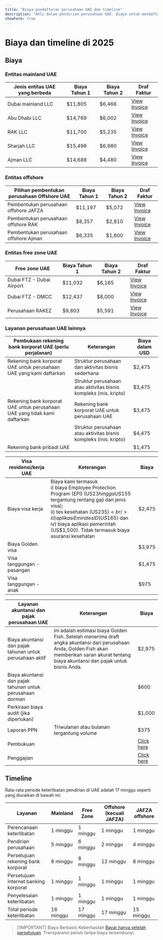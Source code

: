 ```yaml
---
title: "Biaya pendaftaran perusahaan UAE dan timeline"
description: "Ahli dalam pendirian perusahaan UAE. Biaya untuk mendaftarkan perusahaan UAE dan perkiraan timeline pendirian bisnis."
showForm: true
---
```


# Biaya dan timeline di 2025

## Biaya

### Entitas mainland UAE

| Jenis entitas UAE yang berbeda | Biaya Tahun 1 | Biaya Tahun 2 | Draf Faktur                                                                                                    |
| ------------------------------ | ------------- | ------------- | -------------------------------------------------------------------------------------------------------------- |
| Dubai mainland LLC             | $11,805       | $6,466        | [View Invoice](https://docs.google.com/document/d/17zrplxsKNhqfC8AGuqbiAzR_1QXutglx_zeaSEys7-E/edit?usp=sharing) |
| Abu Dhabi LLC                  | $14,769       | $6,002        | [View Invoice](/resources/contacts)                                                                              |
| RAK LLC                        | $11,700       | $5,235        | [View Invoice](/resources/contacts)                                                                              |
| Sharjah LLC                    | $15,498       | $6,980        | [View Invoice](/resources/contacts)                                                                              |
| Ajman LLC                      | $14,688       | $4,480        | [View Invoice](/resources/contacts)                                                                              |

### Entitas offshore

| Pilihan pembentukan perusahaan Offshore UAE | Biaya Tahun 1 | Biaya Tahun 2 | Draf Faktur                         |
| ------------------------------------------- | ------------- | ------------- | ----------------------------------- |
| Pembentukan perusahaan offshore JAFZA       | $11,197       | $5,072        | [View Invoice](/resources/contacts) |
| Pembentukan perusahaan offshore RAK         | $8,357        | $2,810        | [View Invoice](/resources/contacts) |
| Pembentukan perusahaan offshore Ajman       | $6,335        | $1,600        | [View Invoice](/resources/contacts) |

### Entitas free zone UAE

| Free zone UAE            | Biaya Tahun 1 | Biaya Tahun 2 | Draf Faktur                         |
| ----------------------- | ------------- | ------------- | ----------------------------------- |
| Dubai FTZ - Dubai Airport | $11,032      | $6,165        | [View Invoice](/resources/contacts) |
| Dubai FTZ - DMCC        | $12,437       | $8,000        | [View Invoice](/resources/contacts) |
| Perusahaan RAKEZ        | $9,803        | $5,591        | [View Invoice](/resources/contacts) |

### Layanan perusahaan UAE lainnya

| Pembukaan rekening bank korporat UAE (perlu perjalanan)        | Keterangan                                                    | Biaya dalam USD |
| ------------------------------------------------------------ | ------------------------------------------------------------- | -------------- |
| Rekening bank korporat UAE untuk perusahaan UAE yang kami daftarkan | Struktur perusahaan dan aktivitas bisnis sederhana            | $2,475         |
|                                                              | Struktur perusahaan atau aktivitas bisnis kompleks (mis. kripto) | $3,475         |
| Rekening bank korporat UAE untuk perusahaan UAE yang tidak kami daftarkan | Rekening bank korporat UAE untuk perusahaan UAE               | $3,475         |
|                                                              | Struktur perusahaan atau aktivitas bisnis kompleks (mis. kripto) | $4,475         |
| Rekening bank pribadi UAE                                    |                                                               | $1,475         |

| Visa residensi/kerja UAE | Keterangan                                                                                                                                                                                                                                                                                        | Biaya  |
| ------------------------ | ------------------------------------------------------------------------------------------------------------------------------------------------------------------------------------------------------------------------------------------------------------------------------------------------- | ------ |
| Biaya visa kerja         | Biaya kami termasuk<br/>i) biaya Employee Protection Program (EPI) (US$23 hingga US$155 tergantung rentang gaji dan jenis visa);<br/>ii) tes kesehatan (US$235)<br/>iii) aplikasi Emirates ID (US$165) dan<br/>iv) biaya aplikasi pemerintah (US$1,500). Tidak termasuk biaya asuransi kesehatan | $2,475 |
| Biaya Golden visa        |                                                                                                                                                                                                                                                                                                   | $3,975 |
| Visa tanggungan - pasangan |                                                                                                                                                                                                                                                                                                 | $1,475 |
| Visa tanggungan - anak    |                                                                                                                                                                                                                                                                                                  | $975   |

| Layanan akuntansi dan pajak perusahaan UAE           | Keterangan                                                                                                                                                                                          | Biaya           |
| --------------------------------------------------- | --------------------------------------------------------------------------------------------------------------------------------------------------------------------------------------------------- | --------------- |
| Biaya akuntansi dan pajak tahunan untuk perusahaan aktif | Ini adalah estimasi biaya Golden Fish. Setelah menerima draft angka akuntansi dari perusahaan Anda, Golden Fish akan memberikan saran akurat tentang biaya akuntansi dan pajak untuk bisnis Anda. | $2,975          |
| Biaya akuntansi dan pajak tahunan untuk perusahaan dorman |                                                                                                                                                                                                     | $600            |
| Perkiraan biaya audit (jika diperlukan)             |                                                                                                                                                                                                       | $1,000          |
| Laporan PPN                                         | Triwulanan atau bulanan tergantung volume                                                                                                                                                            | $375            |
| Pembukuan                                           |                                                                                                                                                                                                       | [Click here](#) |
| Penggajian                                          |                                                                                                                                                                                                       | [Click here](#) |

## Timeline

Rata-rata periode keterlibatan pendirian di UAE adalah 17 minggu seperti yang diuraikan di bawah ini:

| Layanan                             | Mainland | Free Zone | Offshore (kecuali JAFZA) | JAFZA offshore |
| ----------------------------------- | -------- | --------- | ----------------------- | -------------- |
| Perencanaan keterlibatan           | 1 minggu | 1 minggu  | 1 minggu                | 1 minggu       |
| Pendirian perusahaan               | 5 minggu | 6 minggu  | 2 minggu                | 4 minggu       |
| Persetujuan rekening bank korporat | 8 minggu | 8 minggu  | 12 minggu               | 8 minggu       |
| Persetujuan internet banking korporat | 1 minggu | 1 minggu  | 1 minggu                | 1 minggu       |
| Penyelesaian keterlibatan          | 1 minggu | 1 minggu  | 1 minggu                | 1 minggu       |
| Total periode keterlibatan         | 16 minggu | 17 minggu | 17 minggu               | 15 minggu      |

> [!IMPORTANT] Biaya Berbasis Keberhasilan
> [Bayar hanya setelah persetujuan](../benefits/success-based-fees.md). Transparansi penuh tanpa biaya tersembunyi.